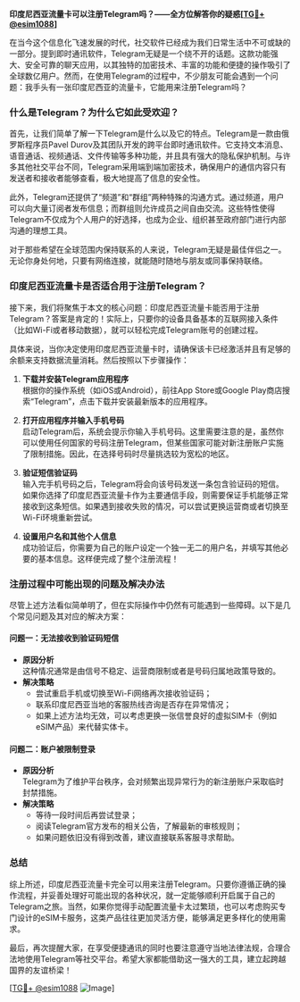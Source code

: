 **印度尼西亚流量卡可以注册Telegram吗？——全方位解答你的疑惑[[TG💪+ @esim1088](https://t.me/s/esim1088)]**

在当今这个信息化飞速发展的时代，社交软件已经成为我们日常生活中不可或缺的一部分。提到即时通讯软件，Telegram无疑是一个绕不开的话题。这款功能强大、安全可靠的聊天应用，以其独特的加密技术、丰富的功能和便捷的操作吸引了全球数亿用户。然而，在使用Telegram的过程中，不少朋友可能会遇到一个问题：我手头有一张印度尼西亚的流量卡，它能用来注册Telegram吗？

### 什么是Telegram？为什么它如此受欢迎？

首先，让我们简单了解一下Telegram是什么以及它的特点。Telegram是一款由俄罗斯程序员Pavel Durov及其团队开发的跨平台即时通讯软件。它支持文本消息、语音通话、视频通话、文件传输等多种功能，并且具有强大的隐私保护机制。与许多其他社交平台不同，Telegram采用端到端加密技术，确保用户的通信内容只有发送者和接收者能够查看，极大地提高了信息的安全性。

此外，Telegram还提供了“频道”和“群组”两种特殊的沟通方式。通过频道，用户可以向大量订阅者发布信息；而群组则允许成员之间自由交流。这些特性使得Telegram不仅成为个人用户的好选择，也成为企业、组织甚至政府部门进行内部沟通的理想工具。

对于那些希望在全球范围内保持联系的人来说，Telegram无疑是最佳伴侣之一。无论你身处何地，只要有网络连接，就能随时随地与朋友或同事保持联络。

### 印度尼西亚流量卡是否适合用于注册Telegram？

接下来，我们将聚焦于本文的核心问题：印度尼西亚流量卡能否用于注册Telegram？答案是肯定的！实际上，只要你的设备具备基本的互联网接入条件（比如Wi-Fi或者移动数据），就可以轻松完成Telegram账号的创建过程。

具体来说，当你决定使用印度尼西亚流量卡时，请确保该卡已经激活并且有足够的余额来支持数据流量消耗。然后按照以下步骤操作：

1. **下载并安装Telegram应用程序**  
   根据你的操作系统（如iOS或Android），前往App Store或Google Play商店搜索“Telegram”，点击下载并安装最新版本的应用程序。

2. **打开应用程序并输入手机号码**  
   启动Telegram后，系统会提示你输入手机号码。这里需要注意的是，虽然你可以使用任何国家的号码注册Telegram，但某些国家可能对新注册账户实施了限制措施。因此，在选择号码时尽量挑选较为宽松的地区。

3. **验证短信验证码**  
   输入完手机号码之后，Telegram将会向该号码发送一条包含验证码的短信。如果你选择了印度尼西亚流量卡作为主要通信手段，则需要保证手机能够正常接收到这条短信。如果遇到接收失败的情况，可以尝试更换运营商或者切换至Wi-Fi环境重新尝试。

4. **设置用户名和其他个人信息**  
   成功验证后，你需要为自己的账户设定一个独一无二的用户名，并填写其他必要的基本信息。这样便完成了整个注册流程！

### 注册过程中可能出现的问题及解决办法

尽管上述方法看似简单明了，但在实际操作中仍然有可能遇到一些障碍。以下是几个常见问题及其对应的解决方案：

#### 问题一：无法接收到验证码短信
- **原因分析**  
  这种情况通常是由信号不稳定、运营商限制或者是号码归属地政策导致的。
- **解决策略**  
  - 尝试重启手机或切换至Wi-Fi网络再次接收验证码；
  - 联系印度尼西亚当地的客服热线咨询是否存在异常情况；
  - 如果上述方法均无效，可以考虑更换一张信誉良好的虚拟SIM卡（例如eSIM产品）来代替实体卡。

#### 问题二：账户被限制登录
- **原因分析**  
  Telegram为了维护平台秩序，会对频繁出现异常行为的新注册账户采取临时封禁措施。
- **解决策略**  
  - 等待一段时间后再尝试登录；
  - 阅读Telegram官方发布的相关公告，了解最新的审核规则；
  - 如果问题依旧没有得到改善，建议直接联系客服寻求帮助。

### 总结

综上所述，印度尼西亚流量卡完全可以用来注册Telegram。只要你遵循正确的操作流程，并妥善处理好可能出现的各种状况，就一定能够顺利开启属于自己的Telegram之旅。当然，如果你觉得手动配置流量卡太过繁琐，也可以考虑购买专门设计的eSIM卡服务，这类产品往往更加灵活方便，能够满足更多样化的使用需求。

最后，再次提醒大家，在享受便捷通讯的同时也要注意遵守当地法律法规，合理合法地使用Telegram等社交平台。希望大家都能借助这一强大的工具，建立起跨越国界的友谊桥梁！

[[TG💪+ @esim1088](https://t.me/s/esim1088) ![Image](https://i.postimg.cc/4NQfJmqS/Snipaste-2025-05-13-00-14-12.png)]